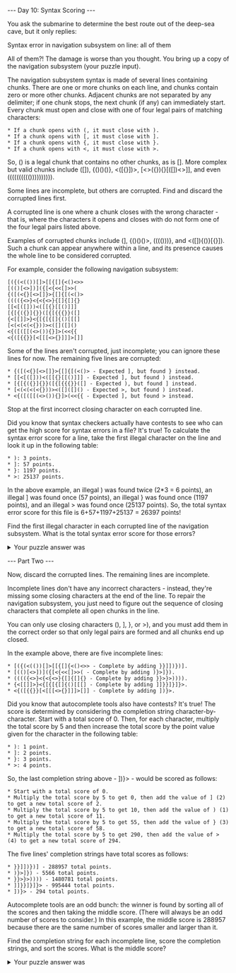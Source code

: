 --- Day 10: Syntax Scoring ---

You ask the submarine to determine the best route out of the deep-sea cave, but it only replies:

Syntax error in navigation subsystem on line: all of them

All of them?! The damage is worse than you thought. You bring up a copy of the navigation subsystem (your puzzle input).

The navigation subsystem syntax is made of several lines containing chunks. There are one or more chunks on each line, and chunks contain zero or more other chunks. Adjacent chunks are not separated by any delimiter; if one chunk stops, the next chunk (if any) can immediately start. Every chunk must open and close with one of four legal pairs of matching characters:

    * If a chunk opens with (, it must close with ).
    * If a chunk opens with [, it must close with ].
    * If a chunk opens with {, it must close with }.
    * If a chunk opens with <, it must close with >.

So, () is a legal chunk that contains no other chunks, as is []. More complex but valid chunks include ([]), {()()()}, <([{}])>, [<>({}){}[([])<>]], and even (((((((((()))))))))).

Some lines are incomplete, but others are corrupted. Find and discard the corrupted lines first.

A corrupted line is one where a chunk closes with the wrong character - that is, where the characters it opens and closes with do not form one of the four legal pairs listed above.

Examples of corrupted chunks include (], {()()()>, (((()))}, and <([]){()}[{}]). Such a chunk can appear anywhere within a line, and its presence causes the whole line to be considered corrupted.

For example, consider the following navigation subsystem:

```
[({(<(())[]>[[{[]{<()<>>
[(()[<>])]({[<{<<[]>>(
{([(<{}[<>[]}>{[]{[(<()>
(((({<>}<{<{<>}{[]{[]{}
[[<[([]))<([[{}[[()]]]
[{[{({}]{}}([{[{{{}}([]
{<[[]]>}<{[{[{[]{()[[[]
[<(<(<(<{}))><([]([]()
<{([([[(<>()){}]>(<<{{
<{([{{}}[<[[[<>{}]]]>[]]
```

Some of the lines aren't corrupted, just incomplete; you can ignore these lines for now. The remaining five lines are corrupted:

    * {([(<{}[<>[]}>{[]{[(<()> - Expected ], but found } instead.
    * [[<[([]))<([[{}[[()]]] - Expected ], but found ) instead.
    * [{[{({}]{}}([{[{{{}}([] - Expected ), but found ] instead.
    * [<(<(<(<{}))><([]([]() - Expected >, but found ) instead.
    * <{([([[(<>()){}]>(<<{{ - Expected ], but found > instead.

Stop at the first incorrect closing character on each corrupted line.

Did you know that syntax checkers actually have contests to see who can get the high score for syntax errors in a file? It's true! To calculate the syntax error score for a line, take the first illegal character on the line and look it up in the following table:

    * ): 3 points.
    * ]: 57 points.
    * }: 1197 points.
    * >: 25137 points.

In the above example, an illegal ) was found twice (2*3 = 6 points), an illegal ] was found once (57 points), an illegal } was found once (1197 points), and an illegal > was found once (25137 points). So, the total syntax error score for this file is 6+57+1197+25137 = 26397 points!

Find the first illegal character in each corrupted line of the navigation subsystem. What is the total syntax error score for those errors?

<details><summary>Your puzzle answer was</summary> 411471.</details>

--- Part Two ---

Now, discard the corrupted lines. The remaining lines are incomplete.

Incomplete lines don't have any incorrect characters - instead, they're missing some closing characters at the end of the line. To repair the navigation subsystem, you just need to figure out the sequence of closing characters that complete all open chunks in the line.

You can only use closing characters (), ], }, or >), and you must add them in the correct order so that only legal pairs are formed and all chunks end up closed.

In the example above, there are five incomplete lines:

    * [({(<(())[]>[[{[]{<()<>> - Complete by adding }}]])})].
    * [(()[<>])]({[<{<<[]>>( - Complete by adding )}>]}).
    * (((({<>}<{<{<>}{[]{[]{} - Complete by adding }}>}>)))).
    * {<[[]]>}<{[{[{[]{()[[[] - Complete by adding ]]}}]}]}>.
    * <{([{{}}[<[[[<>{}]]]>[]] - Complete by adding ])}>.

Did you know that autocomplete tools also have contests? It's true! The score is determined by considering the completion string character-by-character. Start with a total score of 0. Then, for each character, multiply the total score by 5 and then increase the total score by the point value given for the character in the following table:

    * ): 1 point.
    * ]: 2 points.
    * }: 3 points.
    * >: 4 points.

So, the last completion string above - ])}> - would be scored as follows:

    * Start with a total score of 0.
    * Multiply the total score by 5 to get 0, then add the value of ] (2) to get a new total score of 2.
    * Multiply the total score by 5 to get 10, then add the value of ) (1) to get a new total score of 11.
    * Multiply the total score by 5 to get 55, then add the value of } (3) to get a new total score of 58.
    * Multiply the total score by 5 to get 290, then add the value of > (4) to get a new total score of 294.

The five lines' completion strings have total scores as follows:

    * }}]])})] - 288957 total points.
    * )}>]}) - 5566 total points.
    * }}>}>)))) - 1480781 total points.
    * ]]}}]}]}> - 995444 total points.
    * ])}> - 294 total points.

Autocomplete tools are an odd bunch: the winner is found by sorting all of the scores and then taking the middle score. (There will always be an odd number of scores to consider.) In this example, the middle score is 288957 because there are the same number of scores smaller and larger than it.

Find the completion string for each incomplete line, score the completion strings, and sort the scores. What is the middle score?

<details><summary>Your puzzle answer was</summary> 3122628974.</details>
